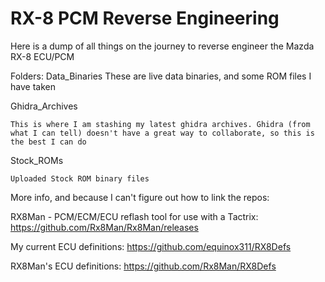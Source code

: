 # RX-8 PCM Reverse Engineering

Here is a dump of all things on the journey to reverse engineer the Mazda RX-8 ECU/PCM


Folders:
Data_Binaries
	These are live data binaries, and some ROM files I have taken

Ghidra_Archives
	
	This is where I am stashing my latest ghidra archives. Ghidra (from what I can tell) doesn't have a great way to collaborate, so this is the best I can do
	
Stock_ROMs

	Uploaded Stock ROM binary files


More info, and because I can't figure out how to link the repos:

RX8Man - PCM/ECM/ECU reflash tool for use with a Tactrix: https://github.com/Rx8Man/Rx8Man/releases

My current ECU definitions: https://github.com/equinox311/RX8Defs

RX8Man's ECU definitions: https://github.com/Rx8Man/RX8Defs
